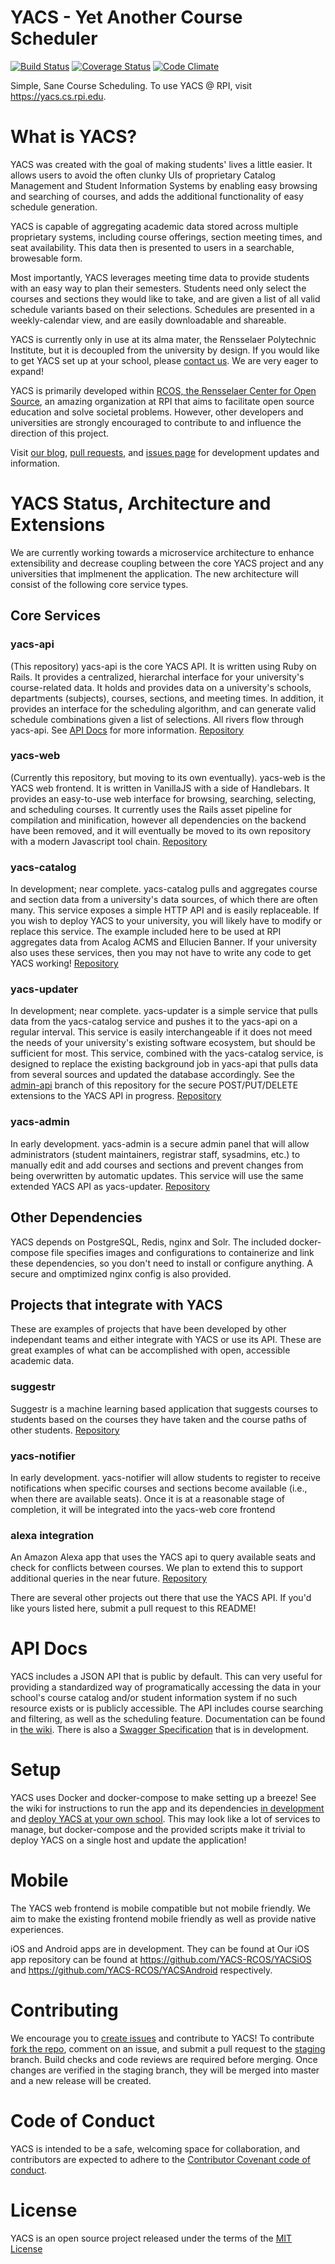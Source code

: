 # YACS - Yet Another Course Scheduler
[![Build Status](https://img.shields.io/travis/YACS-RCOS/yacs/master.svg)](https://travis-ci.org/YACS-RCOS/yacs)
[![Coverage Status](https://img.shields.io/coveralls/YACS-RCOS/yacs.svg)](https://coveralls.io/github/YACS-RCOS/yacs?branch=master)
[![Code Climate](https://img.shields.io/codeclimate/github/YACS-RCOS/yacs.svg)](https://codeclimate.com/github/YACS-RCOS/yacs)

Simple, Sane Course Scheduling. To use YACS @ RPI, visit https://yacs.cs.rpi.edu.

# What is YACS?

YACS was created with the goal of making students' lives a little easier. It allows users to avoid the often clunky UIs of proprietary Catalog Management and Student Information Systems by enabling easy browsing and searching of courses, and adds the additional functionality of easy schedule generation.

YACS is capable of aggregating academic data stored across multiple proprietary systems, including course offerings, section meeting times, and seat availability. This data then is presented to users in a searchable, browesable form.

Most importantly, YACS leverages meeting time data to provide students with an easy way to plan their semesters. Students need only select the courses and sections they would like to take, and are given a list of all valid schedule variants based on their selections. Schedules are presented in a weekly-calendar view, and are easily downloadable and shareable.

YACS is currently only in use at its alma mater, the Rensselaer Polytechnic Institute, but it is decoupled from the university by design. If you would like to get YACS set up at your school, please [contact us](mailto:yacsrpi@gmail.com). We are very eager to expand!

YACS is primarily developed within [RCOS, the Rensselaer Center for Open Source](https://rcos.io), an amazing organization at RPI that aims to facilitate open source education and solve societal problems. However, other developers and universities are strongly encouraged to contribute to and influence the direction of this project.

Visit [our blog](https://yacsblog.wordpress.com/), [pull requests](https://github.com/YACS-RCOS/yacs/pulls), and [issues page](https://github.com/YACS-RCOS/yacs/issues) for development updates and information.

# YACS Status, Architecture and Extensions
We are currently working towards a microservice architecture to enhance extensibility and decrease coupling between the core YACS project and any universities that implmenent the application. The new architecture will consist of the following core service types.

## Core Services
### yacs-api
(This repository) yacs-api is the core YACS API. It is written using Ruby on Rails. It provides a centralized, hierarchal interface for your university's course-related data. It holds and provides data on a university's schools, departments (subjects), courses, sections, and meeting times. In addition, it provides an interface for the scheduling algorithm, and can generate valid schedule combinations given a list of selections. All rivers flow through yacs-api. See [API Docs](#api-docs) for more information.
[Repository](https://github.com/YACS-RCOS/yacs)
### yacs-web
(Currently this repository, but moving to its own eventually). yacs-web is the YACS web frontend. It is written in VanillaJS with a side of Handlebars. It provides an easy-to-use web interface for browsing, searching, selecting, and scheduling courses. It currently uses the Rails asset pipeline for compilation and minification, however all dependencies on the backend have been removed, and it will eventually be moved to its own repository with a modern Javascript tool chain.
[Repository](https://github.com/YACS-RCOS/yacs)
### yacs-catalog
In development; near complete. yacs-catalog pulls and aggregates course and section data from a university's data sources, of which there are often many. This service exposes a simple HTTP API and is easily replaceable. If you wish to deploy YACS to your university, you will likely have to modify or replace this service. The example included here to be used at RPI aggregates data from Acalog ACMS and Ellucien Banner. If your university also uses these services, then you may not have to write any code to get YACS working!
[Repository](https://github.com/YACS-RCOS/yacs-catalog-service-rpi)
### yacs-updater
In development; near complete. yacs-updater is a simple service that pulls data from the yacs-catalog service and pushes it to the yacs-api on a regular interval. This service is easily interchangeable if it does not meed the needs of your university's existing software ecosystem, but should be sufficient for most. This service, combined with the yacs-catalog service, is designed to replace the existing background job in yacs-api that pulls data from several sources and updated the database accordingly. See the [admin-api](https://github.com/YACS-RCOS/yacs/tree/admin-api) branch of this repository for the secure POST/PUT/DELETE extensions to the YACS API in progress.
[Repository](https://github.com/YACS-RCOS/yacs-updater-service)
### yacs-admin
In early development. yacs-admin is a secure admin panel that will allow administrators (student maintainers, registrar staff, sysadmins, etc.) to manually edit and add courses and sections and prevent changes from being overwritten by automatic updates. This service will use the same extended YACS API as yacs-updater.
[Repository](https://github.com/kburk1997/yacs-admin)

## Other Dependencies
YACS depends on PostgreSQL, Redis, nginx and Solr. The included docker-compose file specifies images and configurations to containerize and link these dependencies, so you don't need to install or configure anything. A secure and omptimized nginx config is also provided.

## Projects that integrate with YACS
These are examples of projects that have been developed by other independant teams and either integrate with YACS or use its API. These are great examples of what can be accomplished with open, accessible academic data.

### suggestr
Suggestr is a machine learning based application that suggests courses to students based on the courses they have taken and the course paths of other students. 
[Repository](https://github.com/luciencd/suggestr)
### yacs-notifier
In early development. yacs-notifier will allow students to register to receive notifications when specific courses and sections become available (i.e., when there are available seats). Once it is at a reasonable stage of completion, it will be integrated into the yacs-web core frontend
### alexa integration
An Amazon Alexa app that uses the YACS api to query available seats and check for conflicts between courses. We plan to extend this to support additional queries in the near future.
[Repository](https://github.com/luciencd/alexatutorial)

There are several other projects out there that use the YACS API. If you'd like yours listed here, submit a pull request to this README!

# API Docs
YACS includes a JSON API that is public by default. This can very useful for providing a standardized way of programatically accessing the data in your school's course catalog and/or student information system if no such resource exists or is publicly accessible. The API includes course searching and filtering, as well as the scheduling feature. Documentation can be found in [the wiki](https://github.com/YACS-RCOS/yacs/wiki/API-Docs). There is also a [Swagger Specification](https://app.swaggerhub.com/api/YACS/YACS/5.0.0) that is in development.

# Setup
YACS uses Docker and docker-compose to make setting up a breeze! See the wiki for instructions to run the app and its dependencies [in development](https://github.com/YACS-RCOS/yacs/wiki/Setting-Up-Your-Dev-Environment) and [deploy YACS at your own school](https://github.com/YACS-RCOS/yacs/wiki/Deploying-YACS-at-Your-School). This may look like a lot of services to manage, but docker-compose and the provided scripts make it trivial to deploy YACS on a single host and update the application!

# Mobile
The YACS web frontend is mobile compatible but not mobile friendly. We aim to make the existing frontend mobile friendly as well as provide native experiences.

iOS and Android apps are in development. They can be found at Our iOS app repository can be found at https://github.com/YACS-RCOS/YACSiOS and https://github.com/YACS-RCOS/YACSAndroid respectively.

# Contributing
We encourage you to [create issues](https://github.com/YACS-RCOS/yacs/issues/new) and contribute to YACS! To contribute [fork the repo](https://github.com/YACS-RCOS/yacs/fork), comment on an issue, and submit a pull request to the [staging](https://github.com/YACS-RCOS/yacs/tree/staging) branch. Build checks and code reviews are required before merging. Once changes are verified in the staging branch, they will be merged into master and a new release will be created.

# Code of Conduct
YACS is intended to be a safe, welcoming space for collaboration, and contributors are expected to adhere to the [Contributor Covenant code of conduct](http://contributor-covenant.org/).

# License
YACS is an open source project released under the terms of the [MIT License](https://opensource.org/licenses/MIT)

